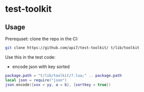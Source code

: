 # test-toolkit

## Usage

Prerequset: clone the repo in the CI:
```bash
git clone https://github.com/api7/test-toolkit/ t/lib/toolkit
```

Use this in the test code:

* encode json with key sorted

```lua
package.path = "t/lib/toolkit/?.lua;" .. package.path
local json = require("json")
json.encode({xxx = yy, a = b}, {sortkey = true})
```